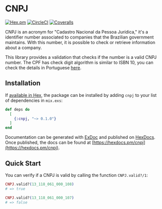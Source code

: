 # CNPJ

[![Hex.pm](https://img.shields.io/hexpm/v/cnpj)](https://www.hex.pm/packages/cnpj)
[![CircleCI](https://img.shields.io/circleci/build/github/ulissesalmeida/cnpj)](https://circleci.com/gh/ulissesalmeida/cnpj/tree/master)
[![Coveralls](https://img.shields.io/coveralls/github/ulissesalmeida/cnpj)](https://coveralls.io/github/ulissesalmeida/cnpj?branch=master)

CNPJ is an acronym for "Cadastro Nacional da Pessoa Jurídica," it's a identifier
number associated to companies that the Brazilian government maintains. With this
number, it is possible to check or retrieve information about a company.

This library provides a validation that checks if the number is a valid CNPJ
number. The CPF has check digit algorithm is similar to ISBN 10, you can check
the details in Portuguese [here](https://pt.wikipedia.org/wiki/Cadastro_Nacional_da_Pessoa_Jur%C3%ADdica).

## Installation

If [available in Hex](https://hex.pm/docs/publish), the package can be installed
by adding `cnpj` to your list of dependencies in `mix.exs`:

```elixir
def deps do
  [
    {:cnpj, "~> 0.1.0"}
  ]
end
```

Documentation can be generated with [ExDoc](https://github.com/elixir-lang/ex_doc)
and published on [HexDocs](https://hexdocs.pm). Once published, the docs can
be found at [https://hexdocs.pm/cnpj](https://hexdocs.pm/cnpj).

## Quick Start

You can verify if a CNPJ is valid by calling the function `CNPJ.valid?/1`:

```elixir
CNPJ.valid?(13_118_061_000_108)
# => true

CNPJ.valid?(13_118_061_000_107)
# => false
```

